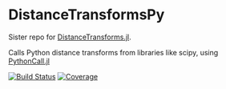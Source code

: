 # DistanceTransformsPy

Sister repo for [DistanceTransforms.jl](https://github.com/Dale-Black/DistanceTransforms.jl/tree/master). 

Calls Python distance transforms from libraries like scipy, using [PythonCall.jl](https://github.com/cjdoris/PythonCall.jl)

[![Build Status](https://github.com/Dale-Black/DistanceTransformsPy.jl/workflows/CI/badge.svg)](https://github.com/Dale-Black/DistanceTransformsPy.jl/actions)
[![Coverage](https://codecov.io/gh/Dale-Black/DistanceTransformsPy.jl/branch/master/graph/badge.svg)](https://codecov.io/gh/Dale-Black/DistanceTransformsPy.jl)